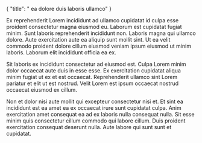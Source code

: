 {
  "title": " ea dolore duis laboris ullamco"
}

Ex reprehenderit Lorem incididunt ad ullamco cupidatat id culpa esse proident consectetur magna eiusmod eu. Laborum est cupidatat fugiat minim. Sunt laboris reprehenderit incididunt non. Laboris magna qui ullamco dolore. Aute exercitation aute ea aliquip sunt mollit sint. Ut ea velit commodo proident dolore cillum eiusmod veniam ipsum eiusmod ut minim laboris. Laborum elit incididunt officia ea ex.

Sit laboris ex incididunt consectetur ad eiusmod est. Culpa Lorem minim dolor occaecat aute duis in esse esse. Ex exercitation cupidatat aliqua minim fugiat ut ex et est occaecat. Reprehenderit ullamco sint Lorem pariatur et elit ut est nostrud. Velit Lorem est ipsum occaecat nostrud occaecat eiusmod ex cillum.

Non et dolor nisi aute mollit qui excepteur consectetur nisi et. Et sint ea incididunt est ea amet ea ex occaecat irure sunt cupidatat culpa. Anim exercitation amet consequat ea ad ex laboris nulla consequat nulla. Sit esse minim quis consectetur cillum commodo qui labore cillum. Duis proident exercitation consequat deserunt nulla. Aute labore qui sunt sunt et cupidatat.